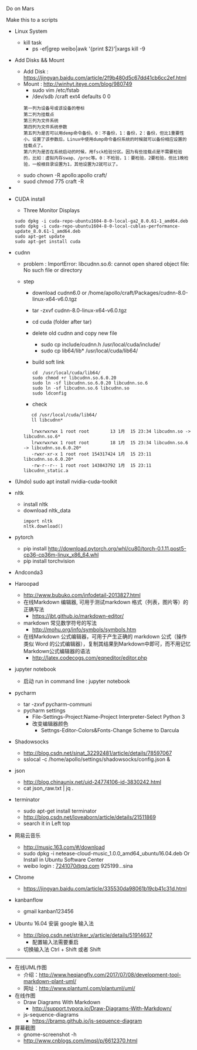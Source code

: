 Do on Mars 

Make this to a scripts
+ Linux System
	+ kill task
		+ ps -ef|grep weibo|awk '{print $2}'|xargs kill -9

+ Add Disks && Mount
	+ Add Disk : https://jingyan.baidu.com/article/2f9b480d5c67dd41cb6cc2ef.html
	+ Mount : http://winhyt.iteye.com/blog/980749
		+ sudo vim /etc/fstab
		+ /dev/sdb /craft ext4 defaults 0 0
		```
        第一列为设备号或该设备的卷标
        第二列为挂载点
        第三列为文件系统
        第四列为文件系统参数
        第五列为是否可以用demp命令备份。0：不备份，1：备份，2：备份，但比1重要性小。设置了该参数后，Linux中使用dump命令备份系统的时候就可以备份相应设置的挂载点了。
        第六列为是否在系统启动的时候，用fsck检验分区。因为有些挂载点是不需要检验的，比如：虚拟内存swap、/proc等。0：不检验，1：要检验，2要检验，但比1晚检验，一般根目录设置为1，其他设置为2就可以了。 
        ```
    + sudo chown -R  apollo:apollo craft/
    + suod chmod 775 craft -R 
+ 
+ CUDA install
	+ Three Monitor Displays
	```
    sudo dpkg -i cuda-repo-ubuntu1604-8-0-local-ga2_8.0.61-1_amd64.deb
 	sudo dpkg -i cuda-repo-ubuntu1604-8-0-local-cublas-performance-update_8.0.61-1_amd64.deb
 	sudo apt-get update
 	sudo apt-get install cuda
    ```
+ cudnn
	+ problem : ImportError: libcudnn.so.6: cannot open shared object file: No such file or directory
	+ step
		+ download cudnn6.0 or /home/apollo/craft/Packages/cudnn-8.0-linux-x64-v6.0.tgz
		+ tar -zxvf cudnn-8.0-linux-x64-v6.0.tgz
		+ cd cuda (folder after tar)
		+ delete old cudnn and copy new file
			+ sudo cp include/cudnn.h /usr/local/cuda/include/
			+ sudo cp lib64/lib* /usr/local/cuda/lib64/
		+ build soft link

			```
			cd  /usr/local/cuda/lib64/
			sudo chmod +r libcudnn.so.6.0.20
			sudo ln -sf libcudnn.so.6.0.20 libcudnn.so.6
			sudo ln -sf libcudnn.so.6 libcudnn.so
			sudo ldconfig
			```
         + check

         ```
         	cd /usr/local/cuda/lib64/
			ll libcudnn*

			lrwxrwxrwx 1 root root        13 1月  15 23:34 libcudnn.so -> libcudnn.so.6*
			lrwxrwxrwx 1 root root        18 1月  15 23:34 libcudnn.so.6 -> libcudnn.so.6.0.20*
			-rwxr-xr-x 1 root root 154317424 1月  15 23:11 libcudnn.so.6.0.20*
			-rw-r--r-- 1 root root 143843792 1月  15 23:11 libcudnn_static.a

         ```

+ (Undo) sudo apt install nvidia-cuda-toolkit
+ nltk
	+ install nltk
	+ download nltk_data
		```
        import nltk
		nltk.download()
        ```
+ pytorch
	+ pip install http://download.pytorch.org/whl/cu80/torch-0.1.11.post5-cp36-cp36m-linux_x86_64.whl 
	+ pip install torchvision
+ Andconda3
+ Haroopad
	+ http://www.bubuko.com/infodetail-2013827.html
	+ 在线Markdown 编辑器, 可用于测试markdown 格式（列表，图片等）的正确写法
		+ https://jbt.github.io/markdown-editor/
	+ markdown 常见数学符号的写法
		+ http://mohu.org/info/symbols/symbols.htm
	+ 在线Markdown 公式编辑器，可用于产生正确的 markdown 公式（操作类似 Word 的公式编辑器），复制其结果到Markdown中即可，而不用记忆Markdown公式编辑器的语法
		+ http://latex.codecogs.com/eqneditor/editor.php
+ jupyter notebook
	+ 启动  run in command line : jupyter notebook
+ pycharm
	+ tar -zxvf pycharm-communi
	+ pycharm settings
		+ File-Settings-Project:Name-Project Interpreter-Select Python 3
		+ 改变编辑器颜色
			+ Settngs-Editor-Colors&Fonts-Change Scheme to Darcula 
+ Shadowsocks
	+ http://blog.csdn.net/sinat_32292481/article/details/78597067 
	+ sslocal -c /home/apollo/settings/shadowsocks/config.json &
+ json
	+ http://blog.chinaunix.net/uid-24774106-id-3830242.html
	+ cat json_raw.txt | jq .
+ terminator
	+ sudo apt-get install terminator
	+ http://blog.csdn.net/loveaborn/article/details/21511869
	+ search it in Left top

+ 网易云音乐
	+ http://music.163.com/#/download
	+ sudo dpkg -i netease-cloud-music_1.0.0_amd64_ubuntu16.04.deb Or Install in Ubuntu Software Center
	+ weibo login : 7241070@qq.com  925199...sina

+ Chrome
	+ https://jingyan.baidu.com/article/335530da98061b19cb41c31d.html 
+ kanbanflow
	+  gmail kanban123456
+ Ubuntu 16.04 安装 google 输入法
	+ http://blog.csdn.net/striker_v/article/details/51914637
		+ 配置输入法需要重启 
	+ 切换输入法 Ctrl + Shift 或者 Shift
---
+ 在线UML作图
	+ 介绍：http://www.heqiangfly.com/2017/07/08/development-tool-markdown-plant-uml/ 
	+ 网址：http://www.plantuml.com/plantuml/uml/
+ 在线作图
	+ Draw Diagrams With Markdown
		+ http://support.typora.io/Draw-Diagrams-With-Markdown/
	+ js-sequence-diagrams 
		+ https://bramp.github.io/js-sequence-diagram
+ 屏幕截图
	+ gnome-screenshot -h
	+ http://www.cnblogs.com/imqsl/p/6612370.html
